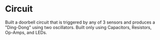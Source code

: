 # Circuit

Built a doorbell circuit that is triggered by any of 3 sensors and produces a "Ding-Dong" using two oscillators.
Built only using Capacitors, Resistors, Op-Amps, and LEDs.
